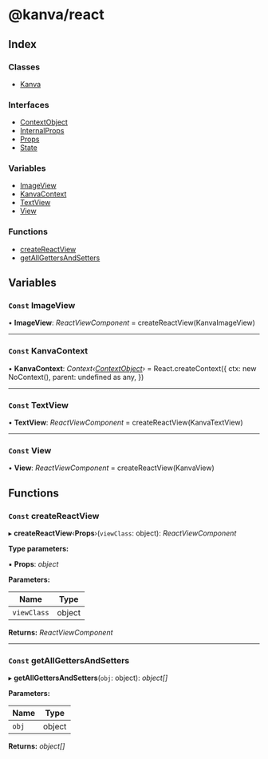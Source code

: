 # @kanva/react

## Index

### Classes

* [Kanva](classes/kanva.md)

### Interfaces

* [ContextObject](interfaces/contextobject.md)
* [InternalProps](interfaces/internalprops.md)
* [Props](interfaces/props.md)
* [State](interfaces/state.md)

### Variables

* [ImageView](README.md#const-imageview)
* [KanvaContext](README.md#const-kanvacontext)
* [TextView](README.md#const-textview)
* [View](README.md#const-view)

### Functions

* [createReactView](README.md#const-createreactview)
* [getAllGettersAndSetters](README.md#const-getallgettersandsetters)

## Variables

### `Const` ImageView

• **ImageView**: *ReactViewComponent* = createReactView<ImageViewProps>(KanvaImageView)

___

### `Const` KanvaContext

• **KanvaContext**: *Context‹[ContextObject](interfaces/contextobject.md)›* = React.createContext<ContextObject>({
  ctx: new NoContext(),
  parent: undefined as any,
})

___

### `Const` TextView

• **TextView**: *ReactViewComponent* = createReactView<TextViewProps>(KanvaTextView)

___

### `Const` View

• **View**: *ReactViewComponent* = createReactView(KanvaView)

## Functions

### `Const` createReactView

▸ **createReactView**‹**Props**›(`viewClass`: object): *ReactViewComponent*

**Type parameters:**

▪ **Props**: *object*

**Parameters:**

Name | Type |
------ | ------ |
`viewClass` | object |

**Returns:** *ReactViewComponent*

___

### `Const` getAllGettersAndSetters

▸ **getAllGettersAndSetters**(`obj`: object): *object[]*

**Parameters:**

Name | Type |
------ | ------ |
`obj` | object |

**Returns:** *object[]*
